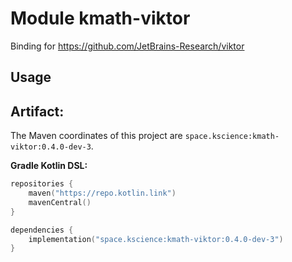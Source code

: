 # Module kmath-viktor

Binding for https://github.com/JetBrains-Research/viktor

## Usage

## Artifact:

The Maven coordinates of this project are `space.kscience:kmath-viktor:0.4.0-dev-3`.

**Gradle Kotlin DSL:**
```kotlin
repositories {
    maven("https://repo.kotlin.link")
    mavenCentral()
}

dependencies {
    implementation("space.kscience:kmath-viktor:0.4.0-dev-3")
}
```
